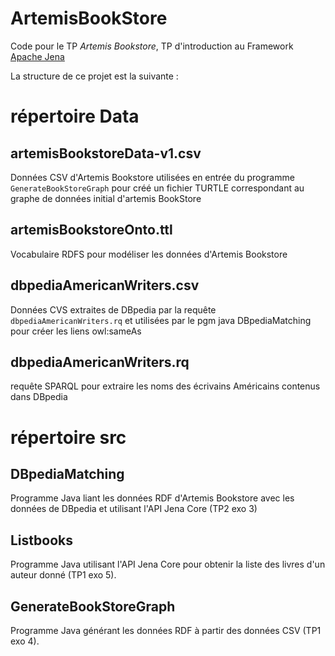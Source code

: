 # ArtemisBookStore
Code pour le TP *Artemis Bookstore*, TP d'introduction au Framework [Apache Jena](https://jena.apache.org/)

La structure de ce projet est la suivante :

# répertoire Data

## artemisBookstoreData-v1.csv
Données CSV d'Artemis Bookstore utilisées en entrée du programme `GenerateBookStoreGraph`
pour créé un fichier TURTLE correspondant au graphe de données initial d'artemis BookStore

## artemisBookstoreOnto.ttl
Vocabulaire RDFS pour modéliser les données d'Artemis Bookstore

## dbpediaAmericanWriters.csv
Données CVS extraites de DBpedia par la requête `dbpediaAmericanWriters.rq` 
et utilisées par le pgm java DBpediaMatching pour créer les liens owl:sameAs

## dbpediaAmericanWriters.rq
requête SPARQL pour extraire les noms des écrivains Américains contenus dans DBpedia

# répertoire src

## DBpediaMatching
Programme Java liant les données RDF d'Artemis Bookstore avec les données de 
DBpedia et utilisant l'API Jena Core (TP2 exo 3)

## Listbooks
Programme Java utilisant l'API Jena Core pour obtenir la liste des livres d'un auteur
donné (TP1 exo 5).

## GenerateBookStoreGraph
Programme Java générant les données RDF à partir des données CSV (TP1 exo 4).





